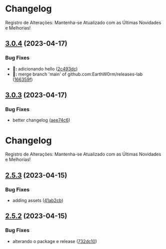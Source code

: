 # Changelog 

Registro de Alterações: Mantenha-se Atualizado com as Últimas Novidades e Melhorias!

## [3.0.4](https://github.com/EarthW0rm/releases-lab/compare/v3.0.3...v3.0.4) (2023-04-17)


### Bug Fixes

* **:bug::** adicionando hello ([2c493dc](https://github.com/EarthW0rm/releases-lab/commit/2c493dccb54adc9cd3489c8abd3d6f7a7c8a592d))
* **:bug::** merge branch 'main' of github.com:EarthW0rm/releases-lab ([166359f](https://github.com/EarthW0rm/releases-lab/commit/166359f040c7139ba94095394d9443ebe31ffc81))

## [3.0.3](https://github.com/EarthW0rm/releases-lab/compare/v3.0.2...v3.0.3) (2023-04-17)


### Bug Fixes

* better changelog ([aee74c6](https://github.com/EarthW0rm/releases-lab/commit/aee74c669028a2db92abe5221a27cbe9b5867673))

# Changelog

Registro de Alterações: Mantenha-se Atualizado com as Últimas Novidades e Melhorias!

## [2.5.3](https://github.com/EarthW0rm/releases-lab/compare/2.5.2...2.5.3) (2023-04-15)


### Bug Fixes

* adding assets ([41ab2cb](https://github.com/EarthW0rm/releases-lab/commit/41ab2cb47cfd6d584620de2eb111689528caa709))

## [2.5.2](https://github.com/EarthW0rm/releases-lab/compare/2.5.1...2.5.2) (2023-04-15)


### Bug Fixes

* alterando o package e release ([732dc10](https://github.com/EarthW0rm/releases-lab/commit/732dc103cf9d6a1fd1c46c4bf605b81122fbbc09))
